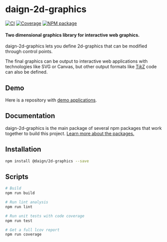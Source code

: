 # daign-2d-graphics

[![CI][ci-icon]][ci-url]
[![Coverage][coveralls-icon]][coveralls-url]
[![NPM package][npm-icon]][npm-url]

#### Two dimensional graphics library for interactive web graphics.

daign-2d-graphics lets you define 2d-graphics that can be modified through control points.

The final graphics can be output to interactive web applications with technologies like SVG or Canvas,
but other output formats like [Ti*k*Z][tikz-url] code can also be defined.

## Demo ##

Here is a repository with [demo applications][demo-url].

## Documentation ##

daign-2d-graphics is the main package of several npm packages that work together to build this project.
[Learn more about the packages.](./docs/packages.md)

## Installation

```sh
npm install @daign/2d-graphics --save
```

## Scripts

```bash
# Build
npm run build

# Run lint analysis
npm run lint

# Run unit tests with code coverage
npm run test

# Get a full lcov report
npm run coverage
```

[ci-icon]: https://github.com/daign/daign-2d-graphics/workflows/CI/badge.svg
[ci-url]: https://github.com/daign/daign-2d-graphics/actions
[coveralls-icon]: https://coveralls.io/repos/github/daign/daign-2d-graphics/badge.svg?branch=master
[coveralls-url]: https://coveralls.io/github/daign/daign-2d-graphics?branch=master
[npm-icon]: https://img.shields.io/npm/v/@daign/2d-graphics.svg
[npm-url]: https://www.npmjs.com/package/@daign/2d-graphics

[tikz-url]: https://github.com/pgf-tikz/pgf
[demo-url]: https://github.com/daign/daign-2d-graphics-examples
